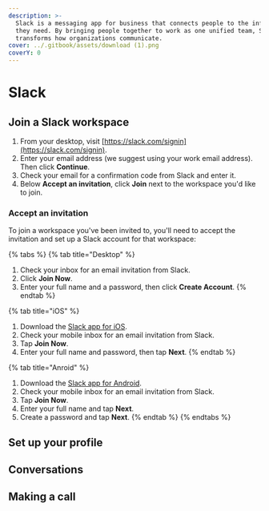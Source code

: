 ```yaml
---
description: >-
  Slack is a messaging app for business that connects people to the information
  they need. By bringing people together to work as one unified team, Slack
  transforms how organizations communicate.
cover: ../.gitbook/assets/download (1).png
coverY: 0
---
```


# Slack

## Join a Slack workspace

1. From your desktop, visit [https://slack.com/signin](https://slack.com/signin).
2. Enter your email address (we suggest using your work email address). Then click **Continue**.
3. Check your email for a confirmation code from Slack and enter it.
4. Below **Accept an invitation**, click **Join** next to the workspace you'd like to join.

### Accept an invitation

To join a workspace you've been invited to, you'll need to accept the invitation and set up a Slack account for that workspace:

{% tabs %}
{% tab title="Desktop" %}
1. Check your inbox for an email invitation from Slack.
2. Click **Join Now**.
3. Enter your full name and a password, then click **Create Account**.
{% endtab %}

{% tab title="iOS" %}
1. &#x20;Download the [Slack app for iOS](https://slack.com/downloads/ios).
2. Check your mobile inbox for an email invitation from Slack.
3. Tap **Join Now**.
4. Enter your full name and password, then tap **Next**.
{% endtab %}

{% tab title="Anroid" %}
1. &#x20;Download the [Slack app for Android](https://slack.com/downloads/android).
2. Check your mobile inbox for an email invitation from Slack.
3. Tap **Join Now**.
4. Enter your full name and tap **Next**.
5. Create a password and tap **Next**.
{% endtab %}
{% endtabs %}

## Set up your profile

## Conversations

## Making a call

###
